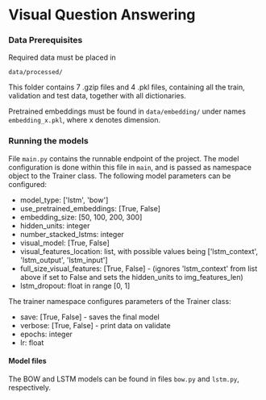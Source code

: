 # Visual Question Answering

### Data Prerequisites
Required data must be placed in

```data/processed/```

This folder contains 7 .gzip files and 4 .pkl files, containing all the train, validation and test data, together with all dictionaries.

Pretrained embeddings must be found in 
```data/embedding/```
under names `embedding_x.pkl`, where x denotes dimension.

### Running the models
File `main.py` contains the runnable endpoint of the project.
The model configuration is done within this file in `main`, and is passed as namespace object to the Trainer class.
The following model parameters can be configured:
- model_type: ['lstm', 'bow']
- use_pretrained_embeddings: [True, False]
- embedding_size: [50, 100, 200, 300]
- hidden_units: integer
- number_stacked_lstms: integer
- visual_model: [True, False]
- visual_features_location: list, with possible values being ['lstm_context', 'lstm_output', 'lstm_input']
- full_size_visual_features: [True, False] - (ignores 'lstm_context' from list above if set to False and sets the hidden_units to img_features_len)
- lstm_dropout: float in range [0, 1]

The trainer namespace configures parameters of the Trainer class:
- save: [True, False] - saves the final model
- verbose: [True, False] - print data on validate
- epochs: integer
- lr: float

#### Model files
The BOW and LSTM models can be found in files `bow.py` and `lstm.py`, respectively. 
